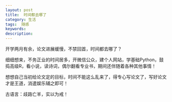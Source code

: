 ```yaml
---
layout: post
title:  时间都去哪了
category: 生活
tags:  随感
keywords: 
description: 
---
```


开学两月有余，论文进展缓慢，不禁回首，时间都去哪了？

细细想来，不务正业的时间居多，开微信公众，建个人网站，学基础Python，鼓捣高级R，看小说，读诗词，偶尔翻看专业书，期间还伴随着各种其他事情！

想想自己当初给论文定的目标，时间不能这么乱来了，得专心写论文了，写好论文才是王道，消遣娱乐辅之即可！

古语言：歧路亡羊，实以为戒！